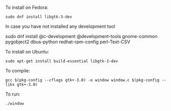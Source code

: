 To install on Fedora:

`sudo dnf install libgtk-3-dev`

In case you have not installed any development tool

sudo dnf install @c-development @development-tools gnome-common pygobject2 dbus-python redhat-rpm-config perl-Text-CSV

To install on Ubuntu:

`sudo apt-get install build-essential libgtk-3-dev`

To compile:
 
`gcc $(pkg-config --cflags gtk+-3.0) -o window window.c $(pkg-config --libs gtk+-3.0)`

To run:

`./window`

